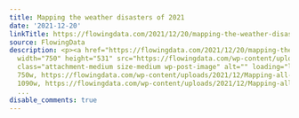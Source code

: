 ```yaml
---
title: Mapping the weather disasters of 2021
date: '2021-12-20'
linkTitle: https://flowingdata.com/2021/12/20/mapping-the-weather-disasters-of-2021/
source: FlowingData
description: <p><a href="https://flowingdata.com/2021/12/20/mapping-the-weather-disasters-of-2021/"><img
  width="750" height="531" src="https://flowingdata.com/wp-content/uploads/2021/12/Mapping-all-the-weather-disasters-750x531.png"
  class="attachment-medium size-medium wp-post-image" alt="" loading="lazy" srcset="https://flowingdata.com/wp-content/uploads/2021/12/Mapping-all-the-weather-disasters-750x531.png
  750w, https://flowingdata.com/wp-content/uploads/2021/12/Mapping-all-the-weather-disasters-1090x772.png
  1090w, https://flowingdata.com/wp-content/uploads/2021/12/Mapping-all-the-weather-disasters-210x1
  ...
disable_comments: true
---
```

<p><a href="https://flowingdata.com/2021/12/20/mapping-the-weather-disasters-of-2021/"><img width="750" height="531" src="https://flowingdata.com/wp-content/uploads/2021/12/Mapping-all-the-weather-disasters-750x531.png" class="attachment-medium size-medium wp-post-image" alt="" loading="lazy" srcset="https://flowingdata.com/wp-content/uploads/2021/12/Mapping-all-the-weather-disasters-750x531.png 750w, https://flowingdata.com/wp-content/uploads/2021/12/Mapping-all-the-weather-disasters-1090x772.png 1090w, https://flowingdata.com/wp-content/uploads/2021/12/Mapping-all-the-weather-disasters-210x1 ...